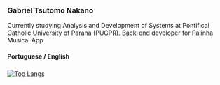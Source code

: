 ### Gabriel Tsutomo Nakano
Currently studying Analysis and Development of Systems at Pontifical Catholic University of Paraná (PUCPR).
Back-end developer for Palinha Musical App
#### Portuguese / English

###
[![Top Langs](https://github-readme-stats.vercel.app/api/top-langs/?username=nyannakano&layout=compact)](https://github.com/nyannakano/github-readme-stats)
